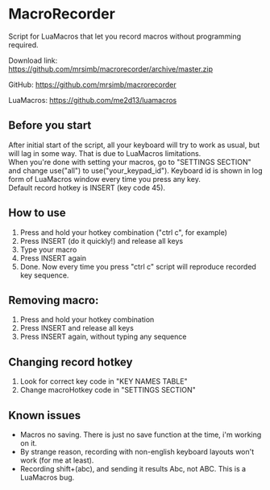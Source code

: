 # MacroRecorder
Script for LuaMacros that let you record macros without programming required.

Download link:
https://github.com/mrsimb/macrorecorder/archive/master.zip

GitHub:
https://github.com/mrsimb/macrorecorder

LuaMacros:
https://github.com/me2d13/luamacros

## Before you start
After initial start of the script, all your keyboard will try to work as usual, but will lag in some way. That is due to LuaMacros limitations.  
When you're done with setting your macros, go to "SETTINGS SECTION" and change use("all") to use("your_keypad_id"). Keyboard id is shown in log form of LuaMacros window every time you press any key.  
Default record hotkey is INSERT (key code 45).

## How to use
1. Press and hold your hotkey combination ("ctrl c", for example)
2. Press INSERT (do it quickly!) and release all keys
3. Type your macro
4. Press INSERT again
5. Done. Now every time you press "ctrl c" script will reproduce recorded key sequence.

## Removing macro:
1. Press and hold your hotkey combination
2. Press INSERT and release all keys
3. Press INSERT again, without typing any sequence

## Changing record hotkey
1. Look for correct key code in "KEY NAMES TABLE"
2. Change macroHotkey code in "SETTINGS SECTION"

## Known issues
- Macros no saving. There is just no save function at the time, i'm working on it.
- By strange reason, recording with non-english keyboard layouts won't work (for me at least).
- Recording shift+(abc), and sending it results Abc, not ABC. This is a LuaMacros bug.
